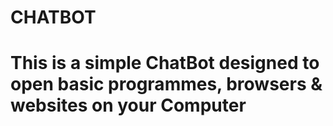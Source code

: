 # CHATBOT
# This is a simple ChatBot designed to open basic programmes, browsers & websites on your Computer
